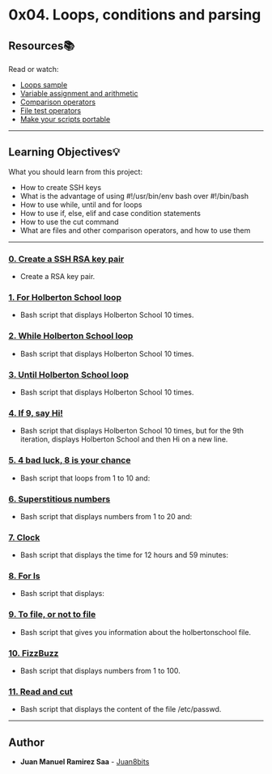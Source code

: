 # 0x04. Loops, conditions and parsing

## Resources:books:
Read or watch:
* [Loops sample](https://intranet.hbtn.io/rltoken/XnVjFM8a1W4RfRu4TCPY-g)
* [Variable assignment and arithmetic](https://intranet.hbtn.io/rltoken/IM0Gv6VPzwAmqzlJxETZkw)
* [Comparison operators](https://intranet.hbtn.io/rltoken/K3E6xI9-goDM-93vsjCpPA)
* [File test operators](https://intranet.hbtn.io/rltoken/0OZLLDT28KrRZdid-l6hwg)
* [Make your scripts portable](https://intranet.hbtn.io/rltoken/Dyrnap2UC-LrzrmCOJRx8A)

---
## Learning Objectives:bulb:
What you should learn from this project:

* How to create SSH keys
* What is the advantage of using  #!/usr/bin/env bash over #!/bin/bash
* How to use while, until and for loops
* How to use if, else, elif and case condition statements
* How to use the cut command
* What are files and other comparison operators, and how to use them

---

### [0. Create a SSH RSA key pair](./0-RSA_public_key.pub)
* Create a RSA key pair.


### [1. For Holberton School loop](./1-for_holberton_school)
* Bash script that displays Holberton School 10 times.


### [2. While Holberton School loop](./2-while_holberton_school)
* Bash script that displays Holberton School 10 times.


### [3. Until Holberton School loop](./3-until_holberton_school)
* Bash script that displays Holberton School 10 times.


### [4. If 9, say Hi!](./4-if_9_say_hi)
* Bash script that displays Holberton School 10 times, but for the 9th iteration, displays Holberton School and then Hi on a new line.


### [5. 4 bad luck, 8 is your chance](./5-4_bad_luck_8_is_your_chance)
* Bash script that loops from 1 to 10 and:


### [6. Superstitious numbers](./6-superstitious_numbers)
* Bash script that displays numbers from 1 to 20 and:


### [7. Clock](./7-clock)
* Bash script that displays the time for 12 hours and 59 minutes:


### [8. For ls](./8-for_ls)
* Bash script that displays:


### [9. To file, or not to file](./9-to_file_or_not_to_file)
* Bash script that gives you information about the holbertonschool file.


### [10. FizzBuzz](./10-fizzbuzz)
* Bash script that displays numbers from 1 to 100.


### [11. Read and cut](./100-read_and_cut)
*  Bash script that displays the content of the file /etc/passwd.

---

## Author
* **Juan Manuel Ramirez Saa** - [Juan8bits](https://github.com/Juan8bits)
